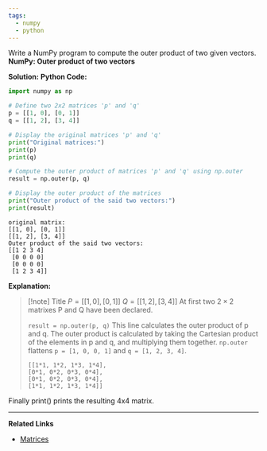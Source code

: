 ```yaml
---
tags:
  - numpy
  - python
---
```

Write a NumPy program to compute the outer product of two given vectors.
**NumPy: Outer product of two vectors**

**Solution:**
**Python Code:**
```python
import numpy as np

# Define two 2x2 matrices 'p' and 'q'
p = [[1, 0], [0, 1]]
q = [[1, 2], [3, 4]]

# Display the original matrices 'p' and 'q'
print("Original matrices:")
print(p)
print(q)

# Compute the outer product of matrices 'p' and 'q' using np.outer
result = np.outer(p, q)

# Display the outer product of the matrices
print("Outer product of the said two vectors:")
print(result)
```
```
original matrix:
[[1, 0], [0, 1]]
[[1, 2], [3, 4]]
Outer product of the said two vectors:
[[1 2 3 4]
 [0 0 0 0]
 [0 0 0 0]
 [1 2 3 4]]
```
**Explanation:**

> [!note] Title
> $P = [[1, 0], [0, 1]]$
> $Q = [[1, 2], [3, 4]]$ 
> At first two $2 \times 2$ matrixes P and Q have been declared.
> 
> `result = np.outer(p, q)`
> This line calculates the outer product of p and q. The outer product is calculated by taking the Cartesian product of the elements in p and q, and multiplying them together.
> `np.outer` flattens `p = [1, 0, 0, 1]` and `q = [1, 2, 3, 4]`.
> 
> ```
>[[1*1, 1*2, 1*3, 1*4],
>[0*1, 0*2, 0*3, 0*4],
>[0*1, 0*2, 0*3, 0*4],
>[1*1, 1*2, 1*3, 1*4]]
> ```

Finally print() prints the resulting 4x4 matrix.

---
**Related Links**
- [Matrices](../../../Science/Maths/Matrices/Matrices.md)

